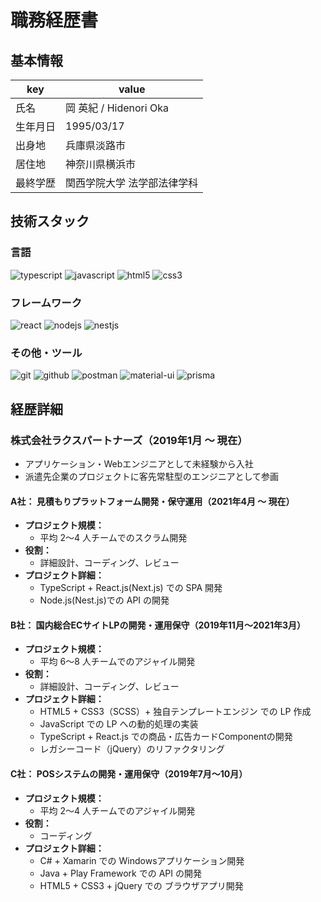 # 職務経歴書

## 基本情報
|key|value|
|---|---|
|氏名|岡 英紀 / Hidenori Oka|
|生年月日|1995/03/17|
|出身地|兵庫県淡路市|
|居住地|神奈川県横浜市|
|最終学歴|関西学院大学 法学部法律学科|

## 技術スタック
### 言語
<p>
  <img alt="typescript" src="https://img.shields.io/badge/-TypeScript-3178C6?style=flat-square&logo=typescript&logoColor=white" />
  <img alt="javascript" src="https://img.shields.io/badge/-JavaScript-F7DF1E?style=flat-square&logo=JavaScript&logoColor=white" />
  <img alt="html5" src="https://img.shields.io/badge/-HTML5-E34F26?style=flat-square&logo=HTML5&logoColor=white" />
  <img alt="css3" src="https://img.shields.io/badge/-CSS3-1572B6?style=flat-square&logo=CSS3&logoColor=white" />
</p>

### フレームワーク
<p>
  <img alt="react" src="https://img.shields.io/badge/-React-61DAFB?style=flat-square&logo=react&logoColor=white" />
  <img alt="nodejs" src="https://img.shields.io/badge/-Node.js-339933?style=flat-square&logo=Node.js&logoColor=white" />
  <img alt="nestjs" src="https://img.shields.io/badge/-Nest.js-E0234E?style=flat-square&logo=Nestjs&logoColor=white" />
</p>

### その他・ツール
<p>
  <img alt="git" src="https://img.shields.io/badge/-Git-F05032?style=flat-square&logo=Git&logoColor=white" />
  <img alt="github" src="https://img.shields.io/badge/-Github-181717?style=flat-square&logo=github&logoColor=white" />
  <img alt="postman" src="https://img.shields.io/badge/-Postman-FF6C37?style=flat-square&logo=postman&logoColor=white" />
  <img alt="material-ui" src="https://img.shields.io/badge/-Material_UI-0081CB?style=flat-square&logo=MaterialUI&logoColor=white" />
  <img alt="prisma" src="https://img.shields.io/badge/-Prisma-2D3748?style=flat-square&logo=Prisma&logoColor=white" />
</p>

## 経歴詳細
### 株式会社ラクスパートナーズ（2019年1月 〜 現在）
- アプリケーション・Webエンジニアとして未経験から入社
- 派遣先企業のプロジェクトに客先常駐型のエンジニアとして参画

#### A社： 見積もりプラットフォーム開発・保守運用（2021年4月 〜 現在）
- **プロジェクト規模：**
    - 平均 2〜4 人チームでのスクラム開発
- **役割：**
    - 詳細設計、コーディング、レビュー
- **プロジェクト詳細：**
    - TypeScript + React.js(Next.js) での SPA 開発
    - Node.js(Nest.js)での API の開発

#### B社： 国内総合ECサイトLPの開発・運用保守（2019年11月〜2021年3月）
- **プロジェクト規模：**
    - 平均 6〜8 人チームでのアジャイル開発
- **役割：**
    - 詳細設計、コーディング、レビュー
- **プロジェクト詳細：**
    - HTML5 + CSS3（SCSS）+ 独自テンプレートエンジン での LP 作成
    - JavaScript での LP への動的処理の実装
    - TypeScript + React.js での商品・広告カードComponentの開発
    - レガシーコード（jQuery）のリファクタリング

#### C社： POSシステムの開発・運用保守（2019年7月〜10月）
- **プロジェクト規模：**
    - 平均 2〜4 人チームでのアジャイル開発
- **役割：**
    - コーディング
- **プロジェクト詳細：**
    - C# + Xamarin での Windowsアプリケーション開発
    - Java + Play Framework での API の開発
    - HTML5 + CSS3 + jQuery での ブラウザアプリ開発